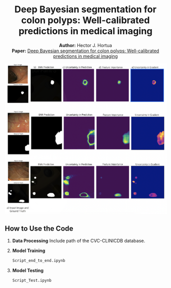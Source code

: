 <h1 align="center">Deep Bayesian segmentation for colon polyps: Well-calibrated predictions in medical imaging</h1>
<p align="center">
  <strong>Author:</strong> Hector J. Hortua<br>
  <strong>Paper:</strong> <a href="http:under review" target="_blank"> Deep Bayesian segmentation for colon polyps: Well-calibrated predictions in medical imaging </a>
</p>

<p align="center">
<kbd>
  <img src="results_Figure8.png" alt="Example GIF" style="border: 1px solid white;">
</kbd>
</p>

## How to Use the Code

1. **Data Processing**
    Include path of the CVC-CLINICDB database.

2. **Model Training**
     ```python
     Script_end_to_end.ipynb
     ```
3. **Model Testing**
     ```python
     Script_Test.ipynb
     ```